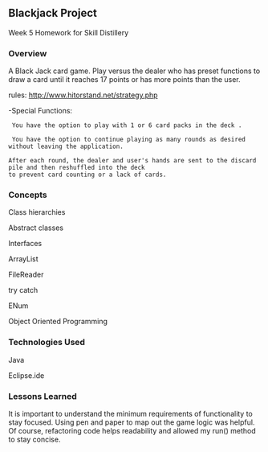 
## Blackjack Project

Week 5 Homework for Skill Distillery

### Overview
A Black Jack card game.
Play versus the dealer who has preset functions to draw a card until it reaches 17 points or has more points than the user. 

rules: http://www.hitorstand.net/strategy.php

-Special Functions:

     You have the option to play with 1 or 6 card packs in the deck .

     You have the option to continue playing as many rounds as desired without leaving the application. 
  
    After each round, the dealer and user's hands are sent to the discard pile and then reshuffled into the deck 
    to prevent card counting or a lack of cards.


### Concepts

Class hierarchies

Abstract classes

Interfaces

ArrayList

FileReader

try catch

ENum

Object Oriented Programming

### Technologies Used

Java

Eclipse.ide


### Lessons Learned

It is important to understand the minimum requirements of functionality to stay focused. Using pen and paper to map out the game logic was helpful. Of course, refactoring code helps readability and allowed my run() method to stay concise.
